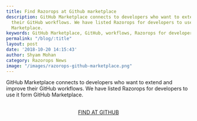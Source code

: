 ```yaml
---
title: Find Razorops at Github marketplace
description: GitHub Marketplace connects to developers who want to extend and improve
  their GitHub workflows. We have listed Razorops for developers to use it form GitHub
  Marketplace.
keywords: GitHub Marketplace, GitHub, workflows, Razorops for developers
permalink: "/blog/:title"
layout: post
date: '2018-10-20 14:15:43'
author: Shyam Mohan
category: Razorops News
image: "/images/razorops-github-marketplace.png"
---
```



GitHub Marketplace connects to developers who want to extend and improve their GitHub workflows. We have listed Razorops for developers to use it form GitHub Marketplace.

<br>
<center>
	<a href="https://github.com/apps/razorops-ci-cd" target="_blank" class="btn btn-success btn-lg btn-rounded pr-4 pl-4 mr-4">FIND AT GITHUB</a>
</center>

<br>
